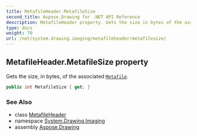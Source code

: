 ```yaml
---
title: MetafileHeader.MetafileSize
second_title: Aspose.Drawing for .NET API Reference
description: MetafileHeader property. Gets the size in bytes of the associated Metafile
type: docs
weight: 70
url: /net/system.drawing.imaging/metafileheader/metafilesize/
---
```

## MetafileHeader.MetafileSize property

Gets the size, in bytes, of the associated [`Metafile`](../../metafile/).

```csharp
public int MetafileSize { get; }
```

### See Also

* class [MetafileHeader](../)
* namespace [System.Drawing.Imaging](../../metafileheader/)
* assembly [Aspose.Drawing](../../../)


